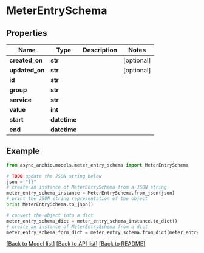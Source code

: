 # MeterEntrySchema


## Properties

Name | Type | Description | Notes
------------ | ------------- | ------------- | -------------
**created_on** | **str** |  | [optional] 
**updated_on** | **str** |  | [optional] 
**id** | **str** |  | 
**group** | **str** |  | 
**service** | **str** |  | 
**value** | **int** |  | 
**start** | **datetime** |  | 
**end** | **datetime** |  | 

## Example

```python
from async_anchio.models.meter_entry_schema import MeterEntrySchema

# TODO update the JSON string below
json = "{}"
# create an instance of MeterEntrySchema from a JSON string
meter_entry_schema_instance = MeterEntrySchema.from_json(json)
# print the JSON string representation of the object
print MeterEntrySchema.to_json()

# convert the object into a dict
meter_entry_schema_dict = meter_entry_schema_instance.to_dict()
# create an instance of MeterEntrySchema from a dict
meter_entry_schema_form_dict = meter_entry_schema.from_dict(meter_entry_schema_dict)
```
[[Back to Model list]](../README.md#documentation-for-models) [[Back to API list]](../README.md#documentation-for-api-endpoints) [[Back to README]](../README.md)


